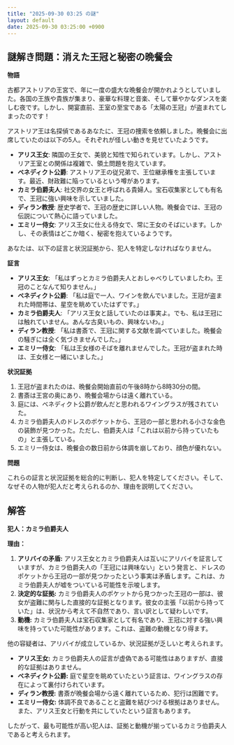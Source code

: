 ```yaml
---
title: "2025-09-30 03:25 の謎"
layout: default
date: 2025-09-30 03:25:00 +0900
---
```

## 謎解き問題：消えた王冠と秘密の晩餐会

**物語**

古都アストリアの王宮で、年に一度の盛大な晩餐会が開かれようとしていました。各国の王族や貴族が集まり、豪華な料理と音楽、そして華やかなダンスを楽しむ夜です。しかし、開宴直前、王室の至宝である「太陽の王冠」が盗まれてしまったのです！

アストリア王は名探偵であるあなたに、王冠の捜索を依頼しました。晩餐会に出席していたのは以下の5人。それぞれが怪しい動きを見せていたようです。

*   **アリス王女**: 隣国の王女で、美貌と知性で知られています。しかし、アストリア王室との関係は複雑で、領土問題を抱えています。
*   **ベネディクト公爵**: アストリア王の従兄弟で、王位継承権を主張しています。最近、財政難に陥っているという噂があります。
*   **カミラ伯爵夫人**: 社交界の女王と呼ばれる貴婦人。宝石収集家としても有名で、王冠に強い興味を示していました。
*   **ディラン教授**: 歴史学者で、王冠の歴史に詳しい人物。晩餐会では、王冠の伝説について熱心に語っていました。
*   **エミリー侍女**: アリス王女に仕える侍女で、常に王女のそばにいます。しかし、その表情はどこか暗く、秘密を抱えているようです。

あなたは、以下の証言と状況証拠から、犯人を特定しなければなりません。

**証言**

*   **アリス王女**: 「私はずっとカミラ伯爵夫人とおしゃべりしていましたわ。王冠のことなんて知りません。」
*   **ベネディクト公爵**: 「私は庭で一人、ワインを飲んでいました。王冠が盗まれた時間帯は、星空を眺めていたはずです。」
*   **カミラ伯爵夫人**: 「アリス王女と話していたのは事実よ。でも、私は王冠には触れていません。あんな古臭いもの、興味ないわ。」
*   **ディラン教授**: 「私は書斎で、王冠に関する文献を調べていました。晩餐会の騒ぎには全く気づきませんでした。」
*   **エミリー侍女**: 「私は王女様のそばを離れませんでした。王冠が盗まれた時は、王女様と一緒にいました。」

**状況証拠**

1.  王冠が盗まれたのは、晩餐会開始直前の午後8時から8時30分の間。
2.  書斎は王宮の奥にあり、晩餐会場からは遠く離れている。
3.  庭には、ベネディクト公爵が飲んだと思われるワイングラスが残されていた。
4.  カミラ伯爵夫人のドレスのポケットから、王冠の一部と思われる小さな金色の装飾が見つかった。ただし、伯爵夫人は「これは以前から持っていたもの」と主張している。
5.  エミリー侍女は、晩餐会の数日前から体調を崩しており、顔色が優れない。

**問題**

これらの証言と状況証拠を総合的に判断し、犯人を特定してください。そして、なぜその人物が犯人だと考えられるのか、理由を説明してください。

## 解答

**犯人：カミラ伯爵夫人**

**理由：**

1.  **アリバイの矛盾:** アリス王女とカミラ伯爵夫人は互いにアリバイを証言していますが、カミラ伯爵夫人の「王冠には興味ない」という発言と、ドレスのポケットから王冠の一部が見つかったという事実は矛盾します。これは、カミラ伯爵夫人が嘘をついている可能性を示唆します。
2.  **決定的な証拠:** カミラ伯爵夫人のポケットから見つかった王冠の一部は、彼女が盗難に関与した直接的な証拠となります。彼女の主張「以前から持っていた」は、状況から考えて不自然であり、言い訳として疑わしいです。
3.  **動機:** カミラ伯爵夫人は宝石収集家として有名であり、王冠に対する強い興味を持っていた可能性があります。これは、盗難の動機となり得ます。

他の容疑者は、アリバイが成立しているか、状況証拠が乏しいと考えられます。

*   **アリス王女:** カミラ伯爵夫人の証言が虚偽である可能性はありますが、直接的な証拠はありません。
*   **ベネディクト公爵:** 庭で星空を眺めていたという証言は、ワイングラスの存在によって裏付けられています。
*   **ディラン教授:** 書斎が晩餐会場から遠く離れているため、犯行は困難です。
*   **エミリー侍女:** 体調不良であることと盗難を結びつける根拠はありません。また、アリス王女と行動を共にしていたという証言もあります。

したがって、最も可能性が高い犯人は、証拠と動機が揃っているカミラ伯爵夫人であると考えられます。
